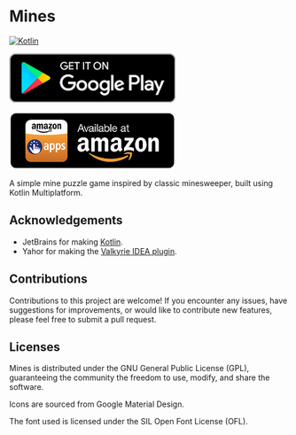# Mines

[![Kotlin](https://img.shields.io/badge/kotlin-2.1.10-blue.svg?logo=kotlin)](httpw://kotlinlang.org)

[![Get in on Google Play](images/play_store_badge.png)](https://play.google.com/store/apps/details?id=de.stefan_oltmann.mines)

[![Available at amazon](images/amazon_app_store_badge.png)](https://www.amazon.de/dp/B0DZVS6LTN)

A simple mine puzzle game inspired by classic minesweeper, built using Kotlin Multiplatform.

## Acknowledgements

* JetBrains for making [Kotlin](https://kotlinlang.org).
* Yahor for making the [Valkyrie IDEA plugin](https://github.com/ComposeGears/Valkyrie).

## Contributions

Contributions to this project are welcome! If you encounter any issues,
have suggestions for improvements, or would like to contribute new features,
please feel free to submit a pull request.

## Licenses

Mines is distributed under the GNU General Public License (GPL),
guaranteeing the community the freedom to use, modify, and share the software.

Icons are sourced from Google Material Design.

The font used is licensed under the SIL Open Font License (OFL).
